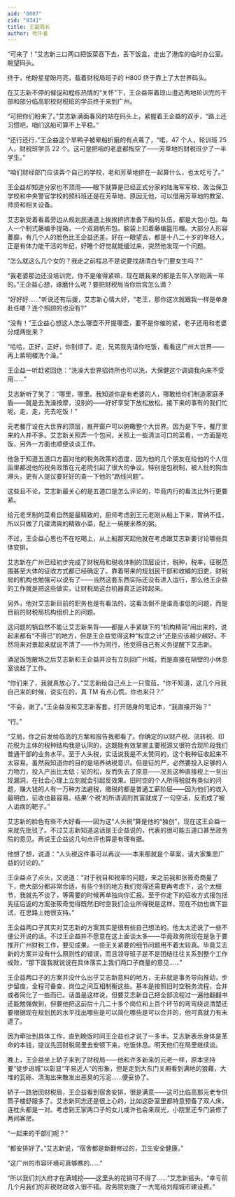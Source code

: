 ```yaml
---
aid: "0007"
zid: "0341"
title: 王副局长
author: 吹牛者
---
```


“可来了！”艾志新三口两口把饭菜吞下去，丢下饭盒，走出了港库的临时办公室。眺望码头。

终于，他盼星星盼月亮，载着财税局班子的 H800 终于靠上了大世界码头。

在艾志新不停的催促和程栋热情的“关怀”下，王企益带着琼山澄迈两地轮训完的干部和部分临高职校财税班的学员终于来到广州。

“可把你们盼来了。”艾志新满面春风的站在码头上，紧握着王企益的双手，“路上还习惯吧，咱们这船可算不上平稳。”

“还行还行，”王企益这个旱鸭子被晕船折磨的有点蔫了，“喏，47 个人，轮训班 25 人，财税班学员 22 个。这可是把咱的老底都掏空了――芳草地的财税班少了一半学生。”

“咱们财经部门应该弄个自己的学校，老和芳草地挤在一起算什么，也太吃亏了。”

王企益却知道分家也不顶用――眼下就算是已经正式分家的陆海军军校、政治保卫学校和中央警官学校的预科班还是在芳草地、原因无他，可以借用芳草地的教室、师资和相关设备。

艾志新受着看着旁边从规划民通道上挨挨挤挤准备下船的队伍，都是大包小包。每人一个制式藤编手提箱，一个双肩帆布包。脑袋上扣着藤编盔形帽。大部分人形容萎靡，有几个人的脸色比王企益还差。好在一眼望去，都是十八二十岁的年轻人，正是有体力能干活的年纪，好睡个好觉就能缓过来，突然他发现一个问题。

“怎么就这么几个女的？我走之前程总不是说要找胡清白专门要女生吗？”

“我老婆那边还没培训完，你不是催得紧嘛，现在跟我来的都是去年入学刚满一年的。”王企益心想，琢磨什么呢？要把财税局当你后宫怎么滴？

“好好好……”听说还有后援，艾志新心情大好，“老王，那你这次就跟我一样是单身赴任喽？连个照顾的也没有?”

“没有！”王企益心想这人怎么哪壶不开提哪壶，要不是你催的紧，老子还用和老婆分成两批来？

“哈哈，正好，正好，你别烦了。走，兄弟我先请你吃饭，看看这广州大世界――再上紫明楼洗个澡。”

王企益一听赶紧回绝：“洗澡大世界招待所也可以洗，大保健这个调调我向来不受用……”

艾志新听了笑了：“哪里，哪里。我知道你是有老婆的人，哪敢给你们制造家庭矛盾――就是去洗澡按摩，没别的――好好享受下放松放松。接下来的事有的我们忙呢。走，走，先去吃饭！”

元老餐厅设在大世界的顶层，推开窗户可以俯瞰整个大世界。因为是下午，餐厅里来的人并不多。艾志新关照弄一个包间，关照上一些清淡可口的菜肴，一方面是吃饭，另外一方面也顺便谈谈工作。

他急于知道五道口方面对他的税务政策的态度，因为他的几个朋友在给他的个人信函里都说他的税务政策在元老院引起了很大的争议。特别是包税制，被人批的狗血淋头，更有人提议要好好的查一下他的“路线问题”。

这些且不论，艾志新最关心的是五道口是怎么评论的，毕竟内行的看法比外行更要紧。

给元老烹制的菜肴自然是最精致的，厨师考虑到王元老刚从船上下来，胃纳不佳，所以只做了几碟清爽的精致小菜，配上一碗粳米熬的粥。

不过，王企益心思也不在吃喝上，从上船那天起他就在考虑跟艾志新要讨论哪些具体安排。

艾志新在广州已经初步完成了财税局和税收体制的顶层设计，税种，税率，征税范围甚至大体的征收方式都已经确定了。靠着带来的规划民干部和收编的旧吏，财税局的机构也勉强可以说有了――当然这套东西实际还没有进入运行，那么他王企益的工作就是把这些做实，让财税局这台机器真正运转起来。

另外，他对艾志新目前的职务也是有看法的，这看法倒不是谁高谁低的问题，而是目前的财税局机构组织上的问题。

这问题的锅自然不能让艾志新来背――都是人手紧缺下的“机构精简”闹出来的，说起来都有“不得已”的地方，但是王企益觉得这种“权宜之计”还是应该越少越好。不然将来对景起来就说不清了――作为同行，他觉得自己有义务提醒下艾志新。

酒足饭饱散场之后艾志新和王企益并没有立刻回广州城，而是直接在隔壁的小休息室谈起了工作。

“你们来了，我就真放心了。”艾志新给自己点上一只雪茄，“你不知道，这几个月我自己来的时候，说实在的，真 TM 有点心慌。你也来只？”

“不会，谢了。”王企益没和艾志新客套，打开随身的笔记本，“我直接开始？”

“行。”

“艾局，你之前发给临高的方案和报告我都看了。你确定的以财产税、流转税、印花税为主体的税种结构我是认同的，这既能有效掌握主要税源又很符合现阶段我们普通干部的业务水平。至于人头税，实话说我是不太赞同的，这个税种征收起来不太容易。虽然我知道你的目的是培养纳税意识。但是征的严，必然要投入足够的人力物力，投入产出比太低；征的松，反而失去了原意――况且这种直接税上一旦出现漏洞，在社会心理上立刻就会引起反效果。旧时空的个人所得税就有类似的问题，赚大钱的人有一万种方法避税，缴税的都是普通工薪阶层――因为他们的收入最明白，征收也最容易。结果‘个税’的所谓调剂贫富就成了一句空话，反而成了被人诟病的靶子。”

艾志新的脸色有些不大好看――因为这“人头税”算是他的“独创”，现在这王企益一来就先批驳了。不过艾志新知道这话是王企益说的，代表的很可能五道口甚至政务院的意见。再说王企益这几句点评也算是有理有据。

他想了想，说道：“人头税这件事可以再议――本来那就是个草案，请大家集思广益的讨论的。”

王企益点了点头，又说道：“对于税目和税率的问题，来之前我和张筱奇商量了下，绝大部分都非常合适，有些个别的地方我们觉得还需要再考虑下，这个太细节，我就先不谈了，等需要的时候再单独向你汇报。至于你定下的征收方式报包括先征后返的方案张筱奇觉得既然旧时空我们企业所得税是这样，现在不妨也做下尝试，在思路上她很支持。”

王企益两口子其实对艾志新的方案其实是很有些自己想法的。他太太还说了一些不便公开说的话。不过王企益并不愿意在这上面谈太多――毕竟政务院现在是急于要推开广州财税工作，要见成果。一些无关紧要的细节问题用不着太较真。毕竟艾志新的方案并没有什么原则性的错误，而且领导班子是不是团结往往关系到整个工作成败，“那下面我就说说在具体落实上我们两口子商量的意见……”

王企益两口子的方案并没什么出乎艾志新意料的地方，无非就是事务导向推动，步步留痕，全程可备查，岗位之间互相制衡这些。基本是按照旧时空税务流程，合并或者简化了一些而已。话虽是这样说，但要艾志新自己把全部流程过一遍他翻翻书还能勉强做到，但要他把这前后十几二十多个岗位和上百个环节的弯弯绕说清楚还要根据现在规划民的水平找出哪些是可以简化哪些是可以合并的，他可真就力有未逮了。

因为牵扯到具体工作，直到晚饭时间王企益也才说了一多半。艾志新表示身体是革命的本钱，提议先回财税局里去安顿下来，吃饭休息。明天他们在局里继续谈。

晚上，王企益坐上轿子来到了财税局――他和许多新来的元老一样，原本坚持要“徒步进城”以彰显“平易近人”的形象，但是走到大东门关厢看到满地的狼藉，大堆的瓦砾、清淘出来散发出恶臭的污泥……便妥协了。

轿子一路抬回财税局，王企益看到宿舍安排，很是满意――这可比临高那元老专供筒子楼舒服多了。艾志新同志还是很上心的，比如这卧室里都特意预备了双人床，连枕头都是一对。考虑到王家两口子的女儿或许也会来观光，小院里还专门装修了两间客房。

“一起来的干部们呢？”

“都安排好了。”艾志新说，“宿舍都是新翻修过的，卫生安全健康。”

“这广州的市容环境可真够瞧的……”

“所以我们刘大府才在满城挖――这里头的花销可不得了……”艾志新摇头，“幸亏前几个月我们的非税财政收入很不错。政务院划拨了一大笔给刘翔城市建设费。”
